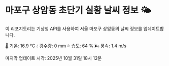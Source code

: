 
# 마포구 상암동 초단기 실황 날씨 정보 🌤️

이 리포지토리는 기상청 API를 사용하여 서울 마포구 상암동의 날씨 정보를 업데이트합니다. 

🌡️ 기온: 16.9 ℃
💧 강수량: 0 mm
💦 습도: 64 %
🌬️ 풍속: 1.4 m/s

마지막 업데이트 시각: 2025년 10월 31일 18시 12분    
